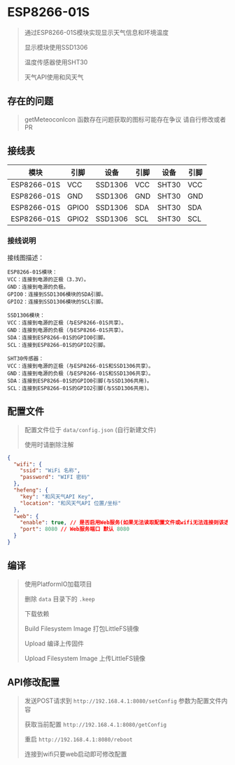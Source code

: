 # ESP8266-01S

> 通过ESP8266-01S模块实现显示天气信息和环境温度
> 
> 显示模块使用SSD1306
> 
> 温度传感器使用SHT30
> 
> 天气API使用和风天气
>

## 存在的问题
> getMeteoconIcon 函数存在问题获取的图标可能存在争议 请自行修改或者PR

## 接线表
| 模块         | 引脚    | 设备| 引脚 | 设备 | 引脚  |
|------------|-------| --- | --- | --- | --- |
| ESP8266-01S | VCC  | SSD1306 | VCC | SHT30 | VCC |
| ESP8266-01S | GND  | SSD1306 | GND | SHT30 | GND |
| ESP8266-01S | GPIO0 | SSD1306 | SDA | SHT30 | SDA |
| ESP8266-01S | GPIO2 | SSD1306 | SCL | SHT30 | SCL |

### 接线说明
接线图描述：
```
ESP8266-01S模块：
VCC：连接到电源的正极（3.3V）。
GND：连接到电源的负极。
GPIO0：连接到SSD1306模块的SDA引脚。
GPIO2：连接到SSD1306模块的SCL引脚。

SSD1306模块：
VCC：连接到电源的正极（与ESP8266-01S共享）。
GND：连接到电源的负极（与ESP8266-01S共享）。
SDA：连接到ESP8266-01S的GPIO0引脚。
SCL：连接到ESP8266-01S的GPIO2引脚。

SHT30传感器：
VCC：连接到电源的正极（与ESP8266-01S和SSD1306共享）。
GND：连接到电源的负极（与ESP8266-01S和SSD1306共享）。
SDA：连接到ESP8266-01S的GPIO0引脚(与SSD1306共用)。
SCL：连接到ESP8266-01S的GPIO2引脚(与SSD1306共用)。
```

## 配置文件
> 配置文件位于 `data/config.json` (自行新建文件)
> 
> 使用时请删除注解

```json
{
  "wifi": {
    "ssid": "WiFi 名称",
    "password": "WIFI 密码"
  },
  "hefeng": {
    "key": "和风天气API Key",
    "location": "和风天气API 位置/坐标"
  },
  "web": {
    "enable": true, // 是否启用Web服务(如果无法读取配置文件或wifi无法连接则该选项无效)
    "port": 8080 // Web服务端口 默认 8080
  }
}
```

## 编译
> 使用PlatformIO加载项目
> 
> 删除 `data` 目录下的 `.keep`
> 
> 下载依赖
> 
> Build Filesystem Image 打包LittleFS镜像
> 
> Upload 编译上传固件
> 
> Upload Filesystem Image 上传LittleFS镜像
> 

## API修改配置
> 发送POST请求到 `http://192.168.4.1:8080/setConfig` 参数为配置文件内容
> 
> 获取当前配置 `http://192.168.4.1:8080/getConfig`
> 
> 重启 `http://192.168.4.1:8080/reboot`
> 
> 连接到wifi只要web启动即可修改配置
>